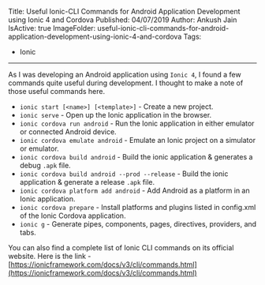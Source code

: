 Title: Useful Ionic-CLI Commands for Android Application Development using Ionic 4 and Cordova
Published: 04/07/2019
Author: Ankush Jain
IsActive: true
ImageFolder: useful-ionic-cli-commands-for-android-application-development-using-ionic-4-and-cordova
Tags:
  - Ionic
---
As I was developing an Android application using `Ionic 4`, I found a few commands quite useful during development. I thought to make a note of those useful commands here.

* `ionic start [<name>] [<template>]` - Create a new project.
* `ionic serve` - Open up the Ionic application in the browser.
* `ionic cordova run android` - Run the Ionic application in either emulator or connected Android device.
* `ionic cordova emulate android` - Emulate an Ionic project on a simulator or emulator.
* `ionic cordova build android` - Build the ionic application & generates a debug `.apk` file.
* `ionic cordova build android --prod --release` - Build the ionic application & generate a release `.apk` file.
* `ionic cordova platform add android` - Add Android as a platform in an Ionic application.
* `ionic cordova prepare` - Install platforms and plugins listed in config.xml of the Ionic Cordova application.
* `ionic g` - Generate pipes, components, pages, directives, providers, and tabs.

You can also find a complete list of Ionic CLI commands on its official website. Here is the link - [https://ionicframework.com/docs/v3/cli/commands.html](https://ionicframework.com/docs/v3/cli/commands.html)

                
